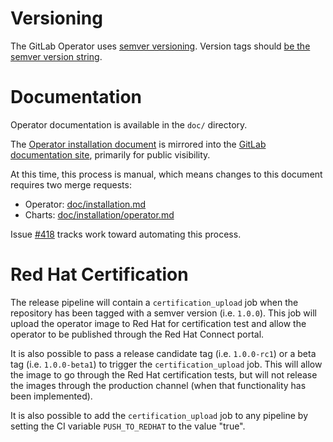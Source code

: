 # Versioning

The GitLab Operator uses [semver versioning](https://semver.org/).
Version tags should [be the semver version string](../adr/0009-version-tagging.md).

# Documentation

Operator documentation is available in the `doc/` directory.

The [Operator installation document](../../installation.md) is mirrored into the
[GitLab documentation site](https://docs.gitlab.com/charts/installation/operator.html),
primarily for public visibility.

At this time, this process is manual, which means changes to this document requires
two merge requests:

- Operator: [doc/installation.md](../../installation.md)
- Charts: [doc/installation/operator.md](https://gitlab.com/gitlab-org/charts/gitlab/-/blob/master/doc/installation/operator.md)

Issue [#418](https://gitlab.com/gitlab-org/cloud-native/gitlab-operator/-/issues/418)
tracks work toward automating this process.

# Red Hat Certification

The release pipeline will contain a `certification_upload` job when the
repository has been tagged with a semver version
(i.e. `1.0.0`). This job will upload the operator image to Red Hat for
certification test and allow the operator to be published through the
Red Hat Connect portal.

It is also possible to pass a release candidate tag (i.e. `1.0.0-rc1`) or  a
beta tag (i.e. `1.0.0-beta1`) to trigger the `certification_upload` job.
This will allow the image to go through the Red Hat certification tests, but
will not release the images through the production channel (when that
functionality has been implemented).

It is also possible to add the `certification_upload` job to any pipeline
by setting the CI variable `PUSH_TO_REDHAT` to the value "true".

